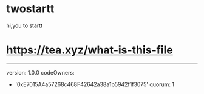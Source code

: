 # twostartt
hi,you to startt
# https://tea.xyz/what-is-this-file
---
version: 1.0.0
codeOwners:
  - '0xE7015A4a57268c468F42642a38a1b5942f1f3075'
quorum: 1
